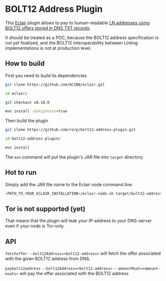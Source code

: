 # BOLT12 Address Plugin

This [Eclair](https://github.com/ACINQ/eclair) plugin allows to pay to human-readable [LN addresses using BOLT12 offers stored in DNS TXT records](https://github.com/bitcoin/bips/pull/1551).

It should be treated as a POC, because the BOLT12 address specification is not yet finalized, and the BOLT12 interoperability 
between Linting implementations is not at production level.

## How to build

First you need to build its dependencies

```bash
git clone https://github.com/ACINQ/eclair.git

cd eclair/

git checkout v0.10.0

mvn install -DskipTests=true
```

Then build the plugin
```bash
git clone https://github.com/rorp/bolt12-address-plugin.git

cd bolt12-address-plugin/

mvn install
```

The `mvn` command will put the plugin's JAR file into `target` directory. 

## Hot to run

Simply add the JAR file name to the Eclair node command line:

```bash
<PATH_TO_YOUR_ECLAIR_INSTALLATION>/eclair-node.sh target/bolt12-address-0.10.0.jar
```

## Tor is not supported (yet)

That means that the plugin will leak your IP-address to your DNS-server even if your node is Tor-only.

## API

`fetchoffer` `--bolt12Address=<bolt12-address>` will fetch the offer associated with the given BOLT12 address from DNS.

`paybolt12address` `--bolt12Address=<bolt12-address>` `--amountMsat=<amount-msats>` will pay the offer associated with the BOLT12 address
